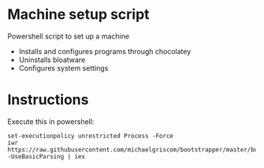 Machine setup script
=========================================

Powershell script to set up a machine

- Installs and configures programs through chocolatey
- Uninstalls bloatware
- Configures system settings

Instructions
======
Execute this in powershell:

```
set-executionpolicy unrestricted Process -Force
iwr https://raw.githubusercontent.com/michaelgriscom/bootstrapper/master/bootstrap.ps1 -UseBasicParsing | iex
```
